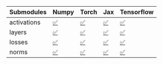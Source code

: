 | Submodules   | Numpy                                                                                                                           | Torch                                                                                                                           | Jax                                                                                                                             | Tensorflow                                                                                                                      |
|:-------------|:--------------------------------------------------------------------------------------------------------------------------------|:--------------------------------------------------------------------------------------------------------------------------------|:--------------------------------------------------------------------------------------------------------------------------------|:--------------------------------------------------------------------------------------------------------------------------------|
| activations  | <a href="https://github.com/unifyai/ivy/runs/8285132814?check_suite_focus=true" rel="noopener noreferrer" target="_blank">✅</a> | <a href="https://github.com/unifyai/ivy/runs/8285132961?check_suite_focus=true" rel="noopener noreferrer" target="_blank">✅</a> | <a href="https://github.com/unifyai/ivy/runs/8285133111?check_suite_focus=true" rel="noopener noreferrer" target="_blank">✅</a> | <a href="https://github.com/unifyai/ivy/runs/8285133221?check_suite_focus=true" rel="noopener noreferrer" target="_blank">✅</a> |
| layers       | <a href="https://github.com/unifyai/ivy/runs/8285132860?check_suite_focus=true" rel="noopener noreferrer" target="_blank">✅</a> | <a href="https://github.com/unifyai/ivy/runs/8285132998?check_suite_focus=true" rel="noopener noreferrer" target="_blank">✅</a> | <a href="https://github.com/unifyai/ivy/runs/8285133134?check_suite_focus=true" rel="noopener noreferrer" target="_blank">✅</a> | <a href="https://github.com/unifyai/ivy/runs/8285133244?check_suite_focus=true" rel="noopener noreferrer" target="_blank">✅</a> |
| losses       | <a href="https://github.com/unifyai/ivy/runs/8285132889?check_suite_focus=true" rel="noopener noreferrer" target="_blank">✅</a> | <a href="https://github.com/unifyai/ivy/runs/8285133040?check_suite_focus=true" rel="noopener noreferrer" target="_blank">✅</a> | <a href="https://github.com/unifyai/ivy/runs/8285133158?check_suite_focus=true" rel="noopener noreferrer" target="_blank">✅</a> | <a href="https://github.com/unifyai/ivy/runs/8285133265?check_suite_focus=true" rel="noopener noreferrer" target="_blank">✅</a> |
| norms        | <a href="https://github.com/unifyai/ivy/runs/8285132929?check_suite_focus=true" rel="noopener noreferrer" target="_blank">✅</a> | <a href="https://github.com/unifyai/ivy/runs/8285133076?check_suite_focus=true" rel="noopener noreferrer" target="_blank">✅</a> | <a href="https://github.com/unifyai/ivy/runs/8285133183?check_suite_focus=true" rel="noopener noreferrer" target="_blank">✅</a> | <a href="https://github.com/unifyai/ivy/runs/8285133285?check_suite_focus=true" rel="noopener noreferrer" target="_blank">✅</a> |